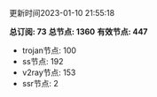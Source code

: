 更新时间2023-01-10 21:55:18

**总订阅: 73**
**总节点: 1360**
**有效节点: 447**
- trojan节点: 100
- ss节点: 192
- v2ray节点: 153
- ssr节点: 2
